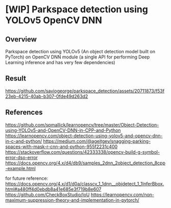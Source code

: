 # [WIP] Parkspace detection using YOLOv5 OpenCV DNN
## Overview
Parkspace detection using YOLOv5 (An object detection model built on PyTorch)
on OpenCV DNN module (a single API for performing Deep Learning inference and has very few dependencies)

## Result


https://github.com/saviogeorge/parkspace_detection/assets/20711873/f53f23eb-4215-40ab-b307-0fde49d263d2




## References

https://github.com/spmallick/learnopencv/tree/master/Object-Detection-using-YOLOv5-and-OpenCV-DNN-in-CPP-and-Python
https://learnopencv.com/object-detection-using-yolov5-and-opencv-dnn-in-c-and-python/
https://medium.com/@ageitgey/snagging-parking-spaces-with-mask-r-cnn-and-python-955f2231c400
https://stackoverflow.com/questions/42333338/opencv-build-g-symbol-error-dso-error
https://docs.opencv.org/4.x/d4/db9/samples_2dnn_2object_detection_8cpp-example.html

for future reference: https://docs.opencv.org/4.x/d1/d0a/classcv_1_1dnn__objdetect_1_1InferBbox.html#a480ff4d0ebdb8a41e685e3f719b8e607
https://github.com/CheckBoxStudio/IoU
https://learnopencv.com/non-maximum-suppression-theory-and-implementation-in-pytorch/





